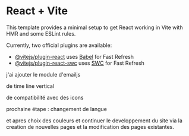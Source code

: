 # React + Vite

This template provides a minimal setup to get React working in Vite with HMR and some ESLint rules.

Currently, two official plugins are available:

- [@vitejs/plugin-react](https://github.com/vitejs/vite-plugin-react/blob/main/packages/plugin-react/README.md) uses [Babel](https://babeljs.io/) for Fast Refresh
- [@vitejs/plugin-react-swc](https://github.com/vitejs/vite-plugin-react-swc) uses [SWC](https://swc.rs/) for Fast Refresh


j'ai ajouter le module d'emailjs 

de time line vertical 

de compatibilité avec des icons 


prochaine étape :
changement de langue


et apres 
choix des couleurs et continuer le developpement du site via la creation de nouvelles pages et la modification des pages existantes.